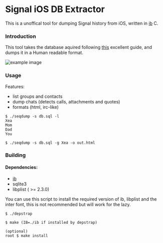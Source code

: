 # Signal iOS DB Extractor

This is a unoffical tool for dumping Signal history from iOS, written in [ib](https://github.com/Im-0xea/ibranching) C.

### Introduction

This tool takes the database aquired following [this](https://web.archive.org/web/20220723075618/https://cight.co/backup-signal-ios-jailbreak/) excellent guide, and dumps it in a Human readable format.

![example image](https://socki.moe/sig.png "example output")

### Usage

Features:
- list groups and contacts
- dump chats (detects calls, attachments and quotes)
- formats (html, irc-like)

~~~
$ ./seqdump -s db.sql -l
Xea
Mom
Dad
You

$ ./seqdump -s db.sql -g Xea -o out.html
~~~

### Building

#### Dependencies:
- [ib](https://github.com/Im-0xea/ibranching)
- sqlite3
- libplist ( >= 2.3.0)

You can use this script to install the required version of ib, libplist and the inter font, this is not recommended but will work for the lazy.
~~~
$ ./depstrap 
~~~
~~~
$ make (IB=./ib if installed by depstrap)

(optional)
root $ make install
~~~
